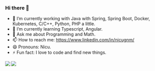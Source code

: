 ### Hi there 👋

- 🔭 I’m currently working with Java with Spring, Spring Boot, Docker, Kubernetes, C/C++, Python, PHP a little.
- 🌱 I’m currently learning Typescript, Angular.
- 💬 Ask me about Programming and Math.
- 📫 How to reach me: https://www.linkedin.com/in/nicugnm/
- 😄 Pronouns: Nicu.
- ⚡ Fun fact: I love to code and find new things.

<img align="left" src="https://github-readme-stats.vercel.app/api?username=nicugnm&count_private=true&show_icons=true&theme=vue" />
<img align="left" src="https://github-readme-stats.vercel.app/api/top-langs/?username=tedo0627&layout=compact&theme=vue" />
